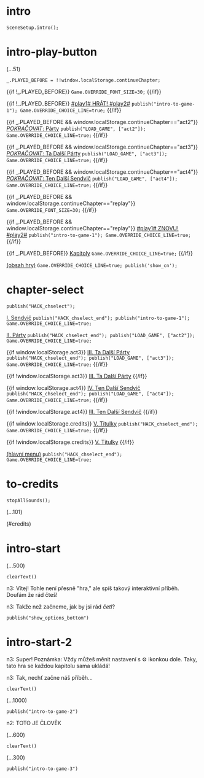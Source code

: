 # intro

`SceneSetup.intro();`

# intro-play-button

(...51)

```
_.PLAYED_BEFORE = !!window.localStorage.continueChapter;
```

{{if !_.PLAYED_BEFORE}}
`Game.OVERRIDE_FONT_SIZE=30;`
{{/if}}

{{if !_.PLAYED_BEFORE}}
[#play1# HRÁT! #play2#](#intro-start) `publish("intro-to-game-1"); Game.OVERRIDE_CHOICE_LINE=true;`
{{/if}}

{{if _.PLAYED_BEFORE && window.localStorage.continueChapter=="act2"}}
[_POKRAČOVAT_: Párty](#act2) `publish("LOAD_GAME", ["act2"]); Game.OVERRIDE_CHOICE_LINE=true;`
{{/if}}

{{if _.PLAYED_BEFORE && window.localStorage.continueChapter=="act3"}}
[_POKRAČOVAT_: Ta Další Párty](#act3) `publish("LOAD_GAME", ["act3"]); Game.OVERRIDE_CHOICE_LINE=true;`
{{/if}}

{{if _.PLAYED_BEFORE && window.localStorage.continueChapter=="act4"}}
[_POKRAČOVAT_: Ten Další Sendvič](#act4) `publish("LOAD_GAME", ["act4"]); Game.OVERRIDE_CHOICE_LINE=true;`
{{/if}}

{{if _.PLAYED_BEFORE && window.localStorage.continueChapter=="replay"}}
`Game.OVERRIDE_FONT_SIZE=30;`
{{/if}}

{{if _.PLAYED_BEFORE && window.localStorage.continueChapter=="replay"}}
[#play1# ZNOVU! #play2#](#intro-start) `publish("intro-to-game-1"); Game.OVERRIDE_CHOICE_LINE=true;`
{{/if}}

{{if _.PLAYED_BEFORE}}
[Kapitoly](#chapter-select) `Game.OVERRIDE_CHOICE_LINE=true;`
{{/if}}

[(obsah hry)](#intro-play-button) `Game.OVERRIDE_CHOICE_LINE=true; publish('show_cn');`

# chapter-select

`publish("HACK_chselect");`

[I. Sendvič](#intro-start) `publish("HACK_chselect_end"); publish("intro-to-game-1"); Game.OVERRIDE_CHOICE_LINE=true;`

[II. Párty](#act2) `publish("HACK_chselect_end"); publish("LOAD_GAME", ["act2"]); Game.OVERRIDE_CHOICE_LINE=true;`

{{if window.localStorage.act3}}
[III. Ta Další Párty](#act3) `publish("HACK_chselect_end"); publish("LOAD_GAME", ["act3"]); Game.OVERRIDE_CHOICE_LINE=true;`
{{/if}}

{{if !window.localStorage.act3}}
[III. Ta Další Párty]()
{{/if}}

{{if window.localStorage.act4}}
[IV. Ten Další Sendvič](#act4) `publish("HACK_chselect_end"); publish("LOAD_GAME", ["act4"]); Game.OVERRIDE_CHOICE_LINE=true;`
{{/if}}

{{if !window.localStorage.act4}}
[III. Ten Další Sendvič]()
{{/if}}

{{if window.localStorage.credits}}
[V. Titulky](#to-credits) `publish("HACK_chselect_end"); Game.OVERRIDE_CHOICE_LINE=true;`
{{/if}}

{{if !window.localStorage.credits}}
[V. Titulky]()
{{/if}}

[(hlavní menu)](#intro-play-button) `publish("HACK_chselect_end"); Game.OVERRIDE_CHOICE_LINE=true;`

# to-credits

`stopAllSounds();`

(...101)

(#credits)

# intro-start

(...500)

`clearText()`

n3: Vítej! Tohle není přesně "hra," ale spíš takový interaktivní příběh. Doufám že rád čteš!

n3: Takže než začneme, jak by jsi rád *četl*?

`publish("show_options_bottom")`

# intro-start-2

n3: Super! Poznámka: Vždy můžeš měnit nastavení s ⚙ ikonkou dole. Taky, tato hra se každou kapitolu sama ukládá!

n3: Tak, nechť začne náš příběh...

`clearText()`

(...1000)

`publish("intro-to-game-2")`

n2: TOTO JE ČLOVĚK

(...600)

`clearText()`

(...300)

`publish("intro-to-game-3")`
